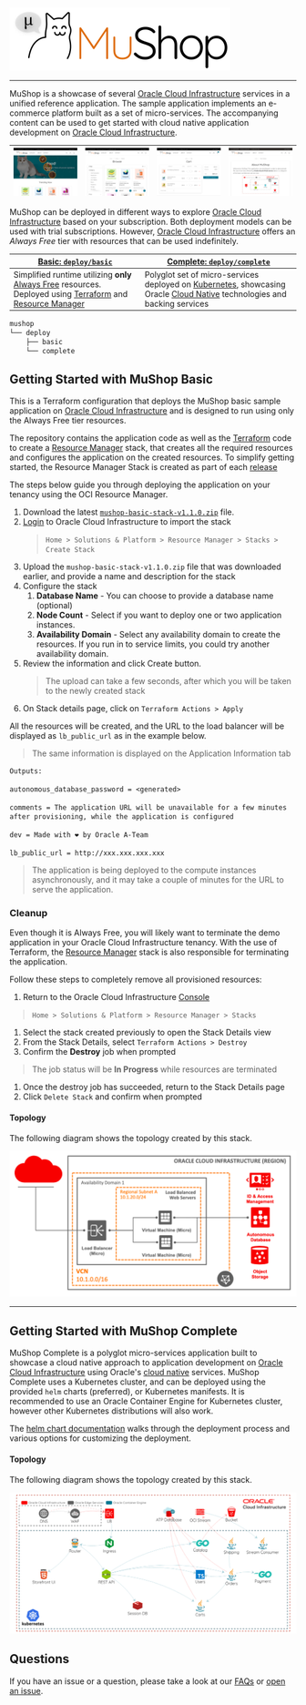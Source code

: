 ![MuShop Logo](./images/logo.png)

---
MuShop is a showcase of several [Oracle Cloud Infrastructure][oci] services in a unified reference application. The sample application implements an e-commerce platform built as a set of micro-services. The accompanying content can be used to get started with cloud native application development on [Oracle Cloud Infrastructure][oci].

| ![home](./images/screenshot/mushop.home.png) | ![browse](./images/screenshot/mushop.browse.png) | ![cart](./images/screenshot/mushop.cart.png) | ![about](./images/screenshot/mushop.about.png) |
|---|---|---|---|

MuShop can be deployed in different ways to explore [Oracle Cloud Infrastructure][oci] based on your subscription. Both deployment models can be used with trial subscriptions. However, [Oracle Cloud Infrastructure][oci] offers an *Always Free* tier with resources that can be used indefinitely.

| [Basic: `deploy/basic`](#Getting-Started-with-MuShop-Basic) | [Complete: `deploy/complete`](#Getting-Started-with-MuShop-Complete) |
|--|--|
| Simplified runtime utilizing **only** [Always Free](https://www.oracle.com/cloud/free/) resources. Deployed using [Terraform][tf] and [Resource Manager](https://www.oracle.com/cloud/systems-management/resource-manager/) | Polyglot set of micro-services deployed on [Kubernetes](https://kubernetes.io/), showcasing Oracle [Cloud Native](https://www.oracle.com/cloud/cloud-native/) technologies and backing services |

```text
mushop
└── deploy
    ├── basic
    └── complete
```

## Getting Started with MuShop Basic

This is a Terraform configuration that deploys the MuShop basic sample application on [Oracle Cloud Infrastructure][oci] and is designed to run using only the Always Free tier resources.

The repository contains the application code as well as the [Terraform][tf] code to create a [Resource Manager][orm] stack, that creates all the required resources and configures the application on the created resources. To simplify getting started, the Resource Manager Stack is created as part of each [release](https://github.com/oracle-quickstart/oci-cloudnative/releases)

The steps below guide you through deploying the application on your tenancy using the OCI Resource Manager.

1. Download the latest [`mushop-basic-stack-v1.1.0.zip`](../../releases/download/v1.1.0/mushop-basic-stack-v1.1.0.zip) file.
2. [Login](https://console.us-ashburn-1.oraclecloud.com/resourcemanager/stacks/create) to Oracle Cloud Infrastructure to import the stack
    > `Home > Solutions & Platform > Resource Manager > Stacks > Create Stack`
3. Upload the `mushop-basic-stack-v1.1.0.zip` file that was downloaded earlier, and provide a name and description for the stack
4. Configure the stack
   1. **Database Name** - You can choose to provide a database name (optional)
   2. **Node Count** - Select if you want to deploy one or two application instances.
   3. **Availability Domain**  - Select any availability domain to create the resources. If you run in to service limits, you could try another availability domain.
5. Review the information and click Create button.
   > The upload can take a few seconds, after which you will be taken to the newly created stack
6. On Stack details page, click on `Terraform Actions > Apply`

All the resources will be created, and the URL to the load balancer will be displayed as `lb_public_url` as in the example below.
> The same information is displayed on the Application Information tab

```text
Outputs:

autonomous_database_password = <generated>

comments = The application URL will be unavailable for a few minutes after provisioning, while the application is configured

dev = Made with ❤ by Oracle A-Team

lb_public_url = http://xxx.xxx.xxx.xxx 
```

> The application is being deployed to the compute instances asynchronously, and it may take a couple of minutes for the URL to serve the application.

### Cleanup

Even though it is Always Free, you will likely want to terminate the demo application
in your Oracle Cloud Infrastructure tenancy. With the use of Terraform, the [Resource Manager][orm]
stack is also responsible for terminating the application.

Follow these steps to completely remove all provisioned resources:

1. Return to the Oracle Cloud Infrastructure [Console](https://console.us-ashburn-1.oraclecloud.com/resourcemanager/stacks)
  > `Home > Solutions & Platform > Resource Manager > Stacks`
1. Select the stack created previously to open the Stack Details view
1. From the Stack Details, select `Terraform Actions > Destroy`
1. Confirm the **Destroy** job when prompted
  > The job status will be **In Progress** while resources are terminated
1. Once the destroy job has succeeded, return to the Stack Details page
1. Click `Delete Stack` and confirm when prompted

#### Topology

The following diagram shows the topology created by this stack.

![MuShop Basic Infra](./images/basic/00-Free-Tier.png)

---

## Getting Started with MuShop Complete

MuShop Complete is a polyglot micro-services application built to showcase a cloud native approach to application development on [Oracle Cloud Infrastructure][oci] using Oracle's [cloud native](https://www.oracle.com/cloud/cloud-native/) services. MuShop Complete uses a Kubernetes cluster, and can be deployed using the provided `helm` charts (preferred), or Kubernetes manifests. It is recommended to use an Oracle Container Engine for Kubernetes cluster, however other Kubernetes distributions will also work.

The [helm chart documentation][chartdocs] walks through the deployment process and various options for customizing the deployment.

#### Topology

The following diagram shows the topology created by this stack.

![MuShop Basic Infra](./images/complete/00-Topology.png)

## Questions

If you have an issue or a question, please take a look at our [FAQs](./deploy/basic/FAQs.md) or [open an issue](https://github.com/oracle-quickstart/oci-cloudnative/issues/new).

[oci]: https://cloud.oracle.com/en_US/cloud-infrastructure
[orm]: https://docs.cloud.oracle.com/iaas/Content/ResourceManager/Concepts/resourcemanager.htm
[tf]: https://www.terraform.io
[chartdocs]: https://github.com/oracle-quickstart/oci-cloudnative/tree/master/deploy/complete/helm-chart#setup
